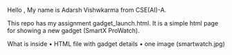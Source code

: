 Hello , My name is Adarsh Vishwkarma from CSE(AI)-A.

This repo has my assignment gadget_launch.html.
It is a simple html page for showing a new gadget (SmartX ProWatch).

What is inside
	•	HTML file with gadget details
	•	one image (smartwatch.jpg)
